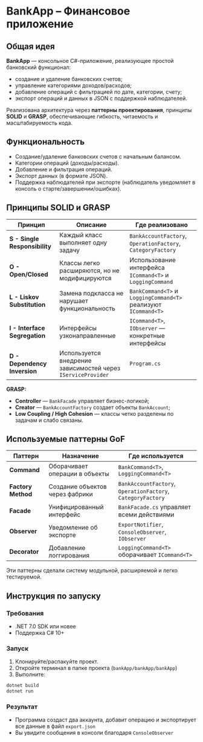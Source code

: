 # BankApp – Финансовое приложение

## Общая идея

**BankApp** — консольное C#-приложение, реализующее простой банковский функционал:

- создание и удаление банковских счетов;
- управление категориями доходов/расходов;
- добавление операций с фильтрацией по дате, категории, счету;
- экспорт операций и данных в JSON с поддержкой наблюдателей.

Реализована архитектура через **паттерны проектирования**, принципы **SOLID** и **GRASP**, обеспечивающие гибкость, читаемость и масштабируемость кода.

## Функциональность

- Создание/удаление банковских счетов с начальным балансом.
- Категории операций (доходы/расходы).
- Добавление и фильтрация операций.
- Экспорт данных (в формате JSON).
- Поддержка наблюдателей при экспорте (наблюдатель уведомляет в консоль о старте/завершении/ошибках).

## Принципы SOLID и GRASP

| Принцип | Описание | Где реализовано |
|--------|----------|-----------------|
| **S - Single Responsibility** | Каждый класс выполняет одну задачу | `BankAccountFactory`, `OperationFactory`, `CategoryFactory` |
| **O - Open/Closed** | Классы легко расширяются, но не модифицируются | Использование интерфейса `ICommand<T>` и `LoggingCommand` |
| **L - Liskov Substitution** | Замена подкласса не нарушает функциональность | `BankCommand<T>` и `LoggingCommand<T>` реализуют `ICommand<T>` |
| **I - Interface Segregation** | Интерфейсы узконаправленные | `ICommand<T>`, `IObserver` — конкретные интерфейсы |
| **D - Dependency Inversion** | Используется внедрение зависимостей через `IServiceProvider` | `Program.cs` |

**GRASP:**
- **Controller** — `BankFacade` управляет бизнес-логикой;
- **Creator** — `BankAccountFactory` создает объекты `BankAccount`;
- **Low Coupling / High Cohesion** — классы четко разделены по задачам и слабо связаны.

## Используемые паттерны GoF

| Паттерн | Назначение | Где используется |
|--------|------------|------------------|
| **Command** | Оборачивает операции в объекты | `BankCommand<T>`, `LoggingCommand<T>` |
| **Factory Method** | Создание объектов через фабрики | `BankAccountFactory`, `OperationFactory`, `CategoryFactory` |
| **Facade** | Унифицированный интерфейс | `BankFacade.cs` управляет всеми действиями |
| **Observer** | Уведомление об экспорте | `ExportNotifier`, `ConsoleObserver`, `IObserver` |
| **Decorator** | Добавление логгирования | `LoggingCommand<T>` оборачивает `ICommand<T>` |

Эти паттерны сделали систему модульной, расширяемой и легко тестируемой.

## Инструкция по запуску

### Требования

- .NET 7.0 SDK или новее
- Поддержка C# 10+

### Запуск

1. Клонируйте/распакуйте проект.
2. Откройте терминал в папке проекта (`bankApp/bankApp/bankApp`)
3. Выполните:

```bash
dotnet build
dotnet run
```

### Результат

- Программа создаст два аккаунта, добавит операцию и экспортирует все данные в файл `export.json`
- Вы увидите сообщения в консоли благодаря `ConsoleObserver`
